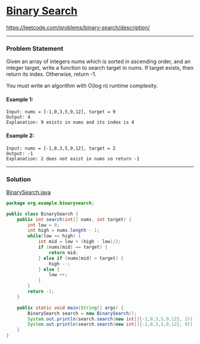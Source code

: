 # [Binary Search](https://leetcode.com/problems/binary-search/description/)
https://leetcode.com/problems/binary-search/description/
<hr />

### Problem Statement
Given an array of integers nums which is sorted in ascending order, and an integer target, write a function to search target in nums. If target exists, then return its index. Otherwise, return -1.

You must write an algorithm with O(log n) runtime complexity.

#### Example 1:

```
Input: nums = [-1,0,3,5,9,12], target = 9
Output: 4
Explanation: 9 exists in nums and its index is 4
```
#### Example 2:

```
Input: nums = [-1,0,3,5,9,12], target = 2
Output: -1
Explanation: 2 does not exist in nums so return -1
```

<hr />

### Solution

[BinarySearch.java](../../src/main/java/org/example/binarysearch/BinarySearch.java)

```java
package org.example.binarysearch;

public class BinarySearch {
    public int search(int[] nums, int target) {
        int low = 0;
        int high = nums.length - 1;
        while(low <= high) {
            int mid = low + (high - low)/2;
            if (nums[mid] == target) {
                return mid;
            } else if (nums[mid] > target) {
                high --;
            } else {
                low ++;
            }
        }
        return -1;
    }

    public static void main(String[] args) {
        BinarySearch search = new BinarySearch();
        System.out.println(search.search(new int[]{-1,0,3,5,9,12}, 2));
        System.out.println(search.search(new int[]{-1,0,3,5,9,12}, 9));
    }
}

```